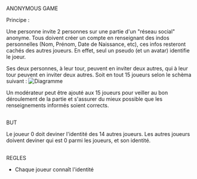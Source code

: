 ###

ANONYMOUS GAME

Principe :

Une personne invite 2 personnes sur une partie d'un "réseau social" anonyme. Tous doivent créer un compte en renseignant des indos personnelles (Nom, Prénom, Date de Naissance, etc), ces infos resteront cachés des autres joueurs. En effet, seul un pseudo (et un avatar) identifie le joeur.

Ses deux personnes, à leur tour, peuvent en inviter deux autres, qui à leur tour peuvent en inviter deux autres. Soit en tout 15 joueurs selon le schèma suivant :
![Diagramme](/http://i.imgur.com/uVEIxCg.png)
       
Un modérateur peut être ajouté aux 15 joueurs pour veiller au bon déroulement de la partie et s'assurer du mieux possible que les renseignements informés soient corrects.
##

BUT

Le joueur 0 doit deviner l'identité des 14 autres joueurs. Les autres joueurs doivent deviner qui est 0 parmi les joueurs, et son identité.
    
##
REGLES

- Chaque joueur connaît l'identité



